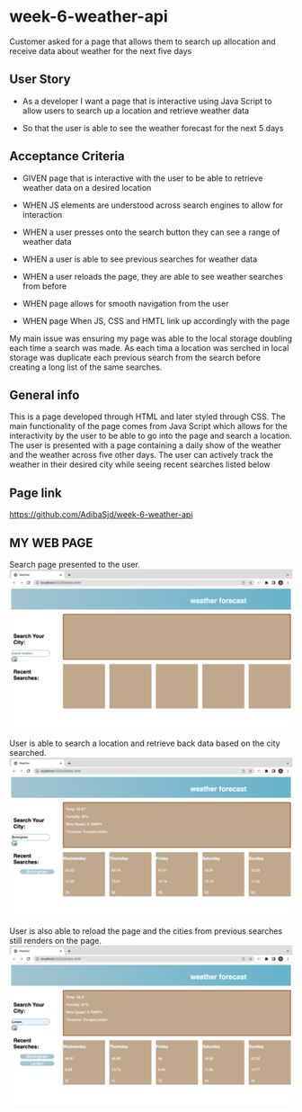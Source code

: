 # week-6-weather-api

Customer asked for a page that allows them to search up allocation and receive data about weather for the next five days
## User Story

- As a developer I want a page that is interactive using Java Script to allow users to search up a location and retrieve weather data

- So that the user is able to see the weather forecast for the next 5 days


## Acceptance Criteria

- GIVEN page that is interactive with the user to be able to retrieve weather data on a desired location

- WHEN JS elements are understood across search engines to allow for interaction 

- WHEN a user presses onto the search button they can see a range of weather data

- WHEN a user is able to see previous searches for weather data

- WHEN a user reloads the page, they are able to see weather searches from before

- WHEN page allows for smooth navigation from the user

- WHEN page When JS, CSS and HMTL link up accordingly with the page

 
 

My main issue was ensuring my page was able to the local storage doubling each time a search was made. As each tima a location was serched in local storage was duplicate each previous search from the search before creating a long list of the same searches.

 

## General info
This is a page developed through HTML and later styled through CSS. The main functionality of the page comes from Java Script which allows for the interactivity by the user to be able to go into the page and search a location. The user is presented with a page containing a daily show of the weather and the weather across five other days. The user can actively track the weather in their desired city while seeing recent searches listed below

## Page link
https://github.com/AdibaSjd/week-6-weather-api



## MY WEB PAGE
Search page presented to the user.
![](assets/images/Weather-api-1.jpeg)

User is able to search a location and retrieve back data based on the city searched.
![](assets/images/Weather-api-2.jpeg)

User is also able to reload the page and the cities from previous searches still renders on the page.
![](assets/images/Weather-api-3.jpeg)


